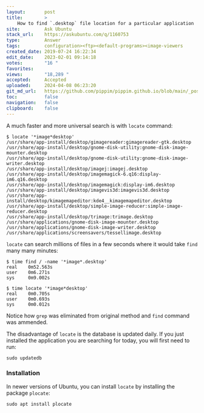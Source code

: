 ```yaml
---
layout:       post
title:        >
    How to find `.desktop` file location for a particular application
site:         Ask Ubuntu
stack_url:    https://askubuntu.com/q/1160753
type:         Answer
tags:         configuration><ftp><default-programs><image-viewers
created_date: 2019-07-24 16:22:34
edit_date:    2023-02-01 09:14:18
votes:        "16 "
favorites:    
views:        "18,289 "
accepted:     Accepted
uploaded:     2024-04-08 06:23:20
git_md_url:   https://github.com/pippim/pippim.github.io/blob/main/_posts/2019/2019-07-24-How-to-find-_.desktop_-file-location-for-a-particular-application.md
toc:          false
navigation:   false
clipboard:    false
---
```


A much faster and more universal search is with `locate` command:

``` 
$ locate '*image*desktop'
/usr/share/app-install/desktop/gimagereader:gimagereader-gtk.desktop
/usr/share/app-install/desktop/gnome-disk-utility:gnome-disk-image-mounter.desktop
/usr/share/app-install/desktop/gnome-disk-utility:gnome-disk-image-writer.desktop
/usr/share/app-install/desktop/imagej:imagej.desktop
/usr/share/app-install/desktop/imagemagick-6.q16:display-im6.q16.desktop
/usr/share/app-install/desktop/imagemagick:display-im6.desktop
/usr/share/app-install/desktop/imagevis3d:imagevis3d.desktop
/usr/share/app-install/desktop/kimagemapeditor:kde4__kimagemapeditor.desktop
/usr/share/app-install/desktop/simple-image-reducer:simple-image-reducer.desktop
/usr/share/app-install/desktop/trimage:trimage.desktop
/usr/share/applications/gnome-disk-image-mounter.desktop
/usr/share/applications/gnome-disk-image-writer.desktop
/usr/share/applications/screensavers/tessellimage.desktop
```

`locate` can search millions of files in a few seconds where it would take `find` many many minutes:

``` 
$ time find / -name '*image*.desktop'
real	0m52.563s
user	0m6.271s
sys	    0m9.002s

$ time locate '*image*desktop'
real	0m0.705s
user	0m0.693s
sys	    0m0.012s
```

Notice how `grep` was eliminated from original method and `find` command was ammended.

The disadvantage of `locate` is the database is updated daily. If you just installed the application you are searching for today, you will first need to run:

``` 
sudo updatedb
```

### Installation

In newer versions of Ubuntu, you can install `locate` by installing the package `plocate`:

``` 
sudo apt install plocate
```

